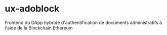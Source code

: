 # ux-adoblock
Frontend du DApp hybride d'authentification de documents administratifs à l'aide de la Blockchain Ethereum
